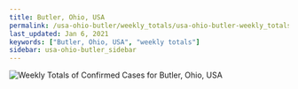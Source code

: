 ```yaml
---
title: Butler, Ohio, USA
permalink: /usa-ohio-butler/weekly_totals/usa-ohio-butler-weekly_totals.html
last_updated: Jan 6, 2021
keywords: ["Butler, Ohio, USA", "weekly totals"]
sidebar: usa-ohio-butler_sidebar
---
```


![Weekly Totals of Confirmed Cases for Butler, Ohio, USA](/covid_tracker/images/graphs/usa-ohio-butler-weekly_totals_graph.png)
